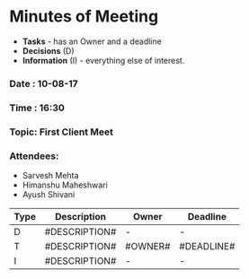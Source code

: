 # Minutes of Meeting

* **Tasks** - has an Owner and a deadline
* **Decisions** (D)
* **Information** (I) - everything else of interest.
 
### Date : 10-08-17
### Time : 16:30
### Topic: First Client Meet
### Attendees:
* Sarvesh Mehta
* Himanshu Maheshwari
* Ayush Shivani	


Type | Description | Owner | Deadline
---- | ---- | ---- | ----
D | #DESCRIPTION# | - | -
T | #DESCRIPTION# | #OWNER# | #DEADLINE#
I | #DESCRIPTION# | - | -
